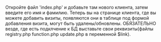 Откройте файл 'index.php' и добавьте там нового клиента, затем введите его имя и фамилию. Теперь вы на странице клиента, где вы можете добавить визиты, появляются они в таблице под формой добавления визита, могут быть удалены/обновлены.
ОБЯЗАТЕЛЬНО везде, где есть подклчение к БД выставьте свои реквизиты(файлы registry.php function.php update.php в переменной $link).
